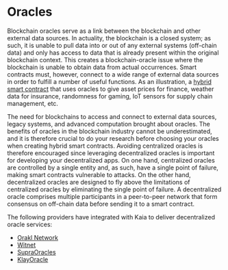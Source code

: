 # Oracles

Blockchain oracles serve as a link between the blockchain and other external data sources. In actuality, the blockchain is a closed system; as such, it is unable to pull data into or out of any external systems (off-chain data) and only has access to data that is already present within the original blockchain context. This creates a blockchain-oracle issue where the blockchain is unable to obtain data from actual occurrences. Smart contracts must, however, connect to a wide range of external data sources in order to fulfill a number of useful functions. As an illustration, a [hybrid smart contract](https://chain.link/education-hub/hybrid-smart-contracts) that uses oracles to give asset prices for finance, weather data for insurance, randomness for gaming, IoT sensors for supply chain management, etc.

The need for blockchains to access and connect to external data sources, legacy systems, and advanced computation brought about oracles. The benefits of oracles in the blockchain industry cannot be underestimated, and it is therefore crucial to do your research before choosing your oracles when creating hybrid smart contracts. Avoiding centralized oracles is therefore encouraged since leveraging decentralized oracles is important for developing your decentralized apps. On one hand, centralized oracles are controlled by a single entity and, as such, have a single point of failure, making smart contracts vulnerable to attacks. On the other hand, decentralized oracles are designed to fly above the limitations of centralized oracles by eliminating the single point of failure. A decentralized oracle comprises multiple participants in a peer-to-peer network that form consensus on off-chain data before sending it to a smart contract.

The following providers have integrated with Kaia to deliver decentralized oracle services:

- [Orakl Network](https://docs.orakl.network)
- [Witnet](https://docs.witnet.io/)
- [SupraOracles](https://supraoracles.com/docs/overview)
- [KlayOracle](https://klayoracle.gitbook.io/v1.0.0/)
